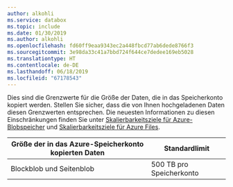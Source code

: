 ```yaml
---
author: alkohli
ms.service: databox
ms.topic: include
ms.date: 01/30/2019
ms.author: alkohli
ms.openlocfilehash: fd60ff9eaa9343ec2a448fbcd77ab6dede8766f3
ms.sourcegitcommit: 3e98da33c41a7bbd724f644ce7dedee169eb5028
ms.translationtype: HT
ms.contentlocale: de-DE
ms.lasthandoff: 06/18/2019
ms.locfileid: "67178543"
---
```

Dies sind die Grenzwerte für die Größe der Daten, die in das Speicherkonto kopiert werden. Stellen Sie sicher, dass die von Ihnen hochgeladenen Daten diesen Grenzwerten entsprechen. Die neuesten Informationen zu diesen Einschränkungen finden Sie unter [Skalierbarkeitsziele für Azure-Blobspeicher](https://docs.microsoft.com/azure/storage/common/storage-scalability-targets#azure-blob-storage-scale-targets) und [Skalierbarkeitsziele für Azure Files](https://docs.microsoft.com/azure/storage/common/storage-scalability-targets#azure-files-scale-targets).

| Größe der in das Azure-Speicherkonto kopierten Daten                      | Standardlimit          |
|---------------------------------------------------------------------|------------------------|
| Blockblob und Seitenblob                                            | 500 TB pro Speicherkonto|